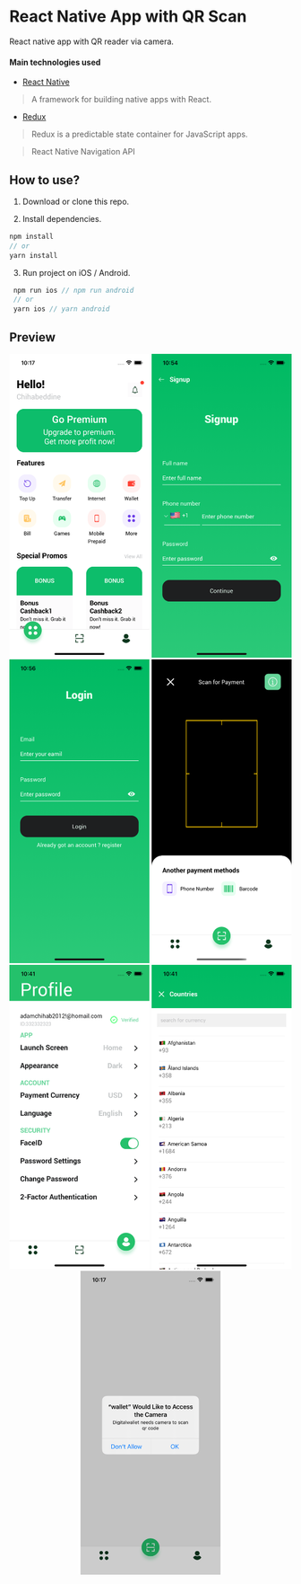 # React Native App with QR Scan

React native app with QR reader via camera.

#### Main technologies used

- [React Native](https://github.com/facebook/react-native)

> A framework for building native apps with React.

- [Redux](http://redux.js.org/)

> Redux is a predictable state container for JavaScript apps.

> React Native Navigation API

## How to use?

1. Download or clone this repo.

2. Install dependencies.

```js
npm install
// or
yarn install
```

3. Run project on iOS / Android.

```js
 npm run ios // npm run android
 // or
 yarn ios // yarn android
```

## Preview

<p align="center">
  <img src="./assets/images/home.png" width="250" title="home">
  <img src="./assets/images/register.png" width="250" title="portfolio">
  <img src="./assets/images/login.png" width="250" title="trade">
  <img src="./assets/images/camera.png" width="250" title="market">
  <img src="./assets/images/profile.png" width="250" title="profile">
  <img src="./assets/images/countries.png" width="250" title="profile">
  <img src="./assets/images/allow.png" width="250" title="profile">
</p>
